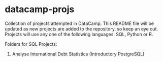 # datacamp-projs
Collection of projects attempted in DataCamp.
This README file will be updated as new projects are added to the repository, so keep an eye out.
Projects will use any one of the following languages: SQL, Python or R.

Folders for SQL Projects:
1. Analyse International Debt Statistics (Introductory PostgreSQL)
